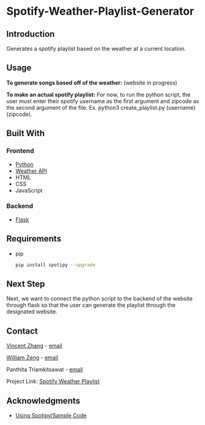 # Spotify-Weather-Playlist-Generator

## Introduction
Generates a spotify playlist based on the weather at a current location.

## Usage
**To generate songs based off of the weather:** (website in progress)

**To make an actual spotify playlist:** For now, to run the python script, the user must enter their spotify username as the first argument
and zipcode as the second argument of the file. Ex. python3 create_playlist.py (username) (zipcode).

## Built With
### Frontend
* [Python](https://www.python.org)
* [Weather API](https://openweathermap.org/api)
* HTML
* CSS
* JavaScript
### Backend
* [Flask](https://flask.palletsprojects.com/en/2.1.x/)

<!-- Requirements to run the code -->
## Requirements
* pip
  ```sh
  pip install spotipy --upgrade
  ```
<!-- Next Steps -->
## Next Step
Next, we want to connect the python script to the backend of the website through flask so that the user can generate the playlist through the designated website.
<!-- Contact Info -->
## Contact

[Vincent Zhang](https://vincentzhang4135.com) - [email](vzhang00@uchicago.edu)

[William Zeng](https://william-zeng-portfolio.netlify.app) - [email](william.zeng243@gmail.com)

Panthita Triamkitsawat - [email](panthitat@uchicago.edu)

Project Link: [Spotify Weather Playlist](https://github.com/Vincent-Zhang4135/Spotify-Weather-Playlist-Generator.git)

<!-- ACKNOWLEDGMENTS -->
## Acknowledgments
* [Using Spotipy/Sample Code](https://spotipy.readthedocs.io/en/2.19.0/)
